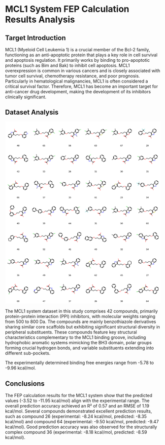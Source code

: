 # MCL1 System FEP Calculation Results Analysis

## Target Introduction

MCL1 (Myeloid Cell Leukemia 1) is a crucial member of the Bcl-2 family, functioning as an anti-apoptotic protein that plays a key role in cell survival and apoptosis regulation. It primarily works by binding to pro-apoptotic proteins (such as Bim and Bak) to inhibit cell apoptosis. MCL1 overexpression is common in various cancers and is closely associated with tumor cell survival, chemotherapy resistance, and poor prognosis. Particularly in hematological malignancies, MCL1 is often considered a critical survival factor. Therefore, MCL1 has become an important target for anti-cancer drug development, making the development of its inhibitors clinically significant.

## Dataset Analysis

![Molecular structures of representative compounds](mol_grid.png)

The MCL1 system dataset in this study comprises 42 compounds, primarily protein-protein interaction (PPI) inhibitors, with molecular weights ranging from 500 to 800 Da. The compounds are mainly benzothiazole derivatives sharing similar core scaffolds but exhibiting significant structural diversity in peripheral substituents. These compounds feature key structural characteristics complementary to the MCL1 binding groove, including hydrophobic aromatic systems mimicking the BH3 domain, polar groups forming crucial hydrogen bonds, and variable substituents extending into different sub-pockets.

The experimentally determined binding free energies range from -5.78 to -9.96 kcal/mol.

## Conclusions

The FEP calculation results for the MCL1 system show that the predicted values (-3.52 to -11.95 kcal/mol) align with the experimental range. The overall prediction accuracy achieved an R² of 0.57 and an RMSE of 1.19 kcal/mol. Several compounds demonstrated excellent prediction results, such as compound 26 (experimental: -8.24 kcal/mol, predicted: -8.35 kcal/mol) and compound 64 (experimental: -9.50 kcal/mol, predicted: -9.47 kcal/mol). Good prediction accuracy was also observed for the structurally complex compound 36 (experimental: -8.18 kcal/mol, predicted: -8.59 kcal/mol). 
